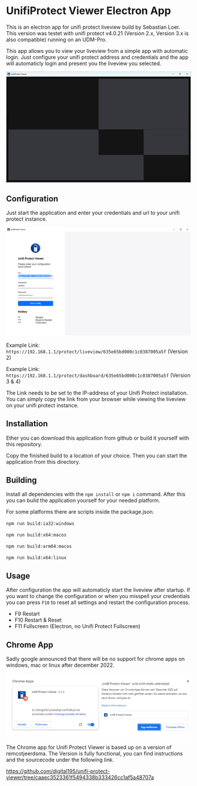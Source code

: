 # UnifiProtect Viewer Electron App

This is an electron app for unifi protect liveview build by Sebastian Loer. This version was testet with unifi protect v4.0.21 (Version 2.x, Version 3.x is also compatible) running on an UDM-Pro. 

This app allows you to view your liveview from a simple app with automatic login. Just configure your unifi protect address and credentials and the app will automaticly login and present you the liveview you selected.

![Screenshot #1 Configuration](screenshots/liveview-v3.png)

## Configuration

Just start the application and enter your credentials and url to your unifi protect instance.

![Screenshot #1 Configuration](screenshots/configuration.png)

Example Link: `https://192.168.1.1/protect/liveview/635e65bd000c1c0387005a5f` (Version 2)

Example Link: `https://192.168.1.1/protect/dashboard/635e65bd000c1c0387005a5f` (Version 3 & 4)

The Link needs to be set to the IP-address of your Unifi Protect installation. You can simply copy the link from your browser while viewing the liveview on your unifi protect instance.

## Installation

Ether you can download this application from github or build it yourself with this repository.

Copy the finished build to a location of your choice. Then you can start the application from this directory.

## Building

Install all dependencies with the `npm install` or `npm i` command. After this you can build the application yourself for your needed platform.

For some platforms there are scripts inside the package.json.
 
`npm run build:ia32:windows`

`npm run build:x64:macos`

`npm run build:arm64:macos`

`npm run build:x64:linux`

## Usage

After configuration the app will automaticly start the liveview after startup. If you want to change the configuration or when you misspell your credentials you can press `F10` to reset all settings and restart the configuration process.

- F9 Restart
- F10 Restart & Reset
- F11 Fullscreen (Electron, no Unifi Protect Fullscreen)

## Chrome App

Sadly google announced that there will be no support for chrome apps on windows, mac or linux after december 2022.

![Screenshot #1 Chromeapp](screenshots/chrome-app.png)

The Chrome app for Unifi Protect Viewer is based up on a version of remcotjeerdsma. The Version is fully functional, you can find instructions and the sourcecode under the following link.

https://github.com/digital195/unifi-protect-viewer/tree/caaec3523361f5494338b333426cc1af5a48707a